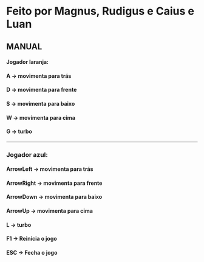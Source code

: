 # Feito por Magnus, Rudigus e Caius e Luan

## MANUAL 
#### Jogador laranja:
#### A -> movimenta para trás
#### D -> movimenta para frente
#### S -> movimenta para baixo
#### W -> movimenta para cima
#### G -> turbo

-----------------------------------------------

### Jogador azul:
#### ArrowLeft   -> movimenta para trás
#### ArrowRight  -> movimenta para frente
#### ArrowDown   -> movimenta para baixo
#### ArrowUp     -> movimenta para cima
#### L           -> turbo

#### F1  -> Reinicia o jogo
#### ESC -> Fecha o jogo